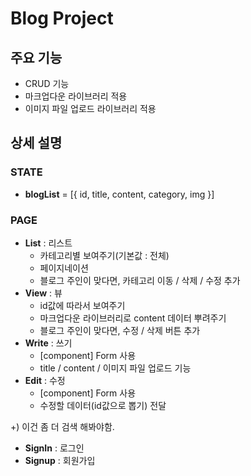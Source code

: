 # Blog Project

## 주요 기능

-   CRUD 기능
-   마크업다운 라이브러리 적용
-   이미지 파일 업로드 라이브러리 적용

## 상세 설명

### STATE

-   **blogList** = [{ id, title, content, category, img }]

### PAGE

-   **List** : 리스트
    -   카테고리별 보여주기(기본값 : 전체)
    -   페이지네이션
    -   블로그 주인이 맞다면, 카테고리 이동 / 삭제 / 수정 추가
-   **View** : 뷰
    -   id값에 따라서 보여주기
    -   마크업다운 라이브러리로 content 데이터 뿌려주기
    -   블로그 주인이 맞다면, 수정 / 삭제 버튼 추가
-   **Write** : 쓰기
    -   [component] Form 사용
    -   title / content / 이미지 파일 업로드 기능
-   **Edit** : 수정
    -   [component] Form 사용
    -   수정할 데이터(id값으로 뽑기) 전달

+) 이건 좀 더 검색 해봐야함.

-   **SignIn** : 로그인
-   **Signup** : 회원가입
